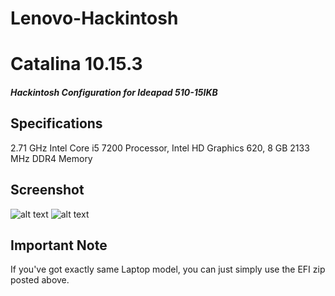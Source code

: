 # Lenovo-Hackintosh


# Catalina 10.15.3
##### Hackintosh Configuration for Ideapad 510-15IKB

## Specifications
2.71 GHz Intel Core i5 7200 Processor, Intel HD Graphics 620, 8 GB 2133 MHz DDR4 Memory

##  Screenshot

![alt text](https://raw.githubusercontent.com/trgcyln/Lenovo-Hackintosh/master/Screenshot.png)
![alt text](https://raw.githubusercontent.com/trgcyln/Lenovo-Hackintosh/master/Screenshot-2.png)

## Important Note
If you've got exactly same Laptop model, you can just simply use the EFI zip posted above.
